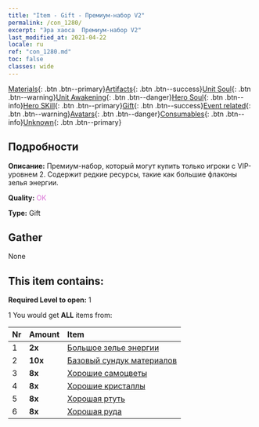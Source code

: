 ```yaml
---
title: "Item - Gift - Премиум-набор V2"
permalink: /con_1280/
excerpt: "Эра хаоса  Премиум-набор V2"
last_modified_at: 2021-04-22
locale: ru
ref: "con_1280.md"
toc: false
classes: wide
---
```

 [Materials](/ItemsRU/){: .btn .btn--primary}[Artifacts](/ItemsRU/Artifacts/){: .btn .btn--success}[Unit Soul](/ItemsRU/UnitSoul/){: .btn .btn--warning}[Unit Awakening](/ItemsRU/UnitAwakening/){: .btn .btn--danger}[Hero Soul](/ItemsRU/HeroSoul/){: .btn .btn--info}[Hero SKill](/ItemsRU/HeroSkill/){: .btn .btn--primary}[Gift](/ItemsRU/Gift/){: .btn .btn--success}[Event related](/ItemsRU/Events/){: .btn .btn--warning}[Avatars](/ItemsRU/Avatars/){: .btn .btn--danger}[Consumables](/ItemsRU/Consumables/){: .btn .btn--info}[Unknown](/ItemsRU/Unknown/){: .btn .btn--primary}

## Подробности
 **Описание:** Премиум-набор, который могут купить только игроки с VIP-уровнем 2. Содержит редкие ресурсы, такие как большие флаконы зелья энергии.

 **Quality:** <span style="color: #DA70D6">OK</span>

 **Type:** Gift

## Gather

  None

## This item contains:

 **Required Level to open:** 1

 1 You would get **ALL** items  from:

  | Nr | Amount |     Item    |
  |:---|:-------|:------------|
  | 1 |  **2x** | [Большое зелье энергии](/ru/Items/con_706/) |  | 
  | 2 |  **10x** | [Базовый сундук материалов](/ru/Items/con_756/) |  | 
  | 3 |  **8x** | [Хорошие самоцветы](/ru/Items/mat_16/) |  | 
  | 4 |  **8x** | [Хорошие кристаллы](/ru/Items/mat_17/) |  | 
  | 5 |  **8x** | [Хорошая ртуть](/ru/Items/mat_14/) |  | 
  | 6 |  **8x** | [Хорошая руда](/ru/Items/mat_12/) |  | 
